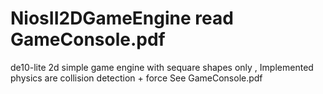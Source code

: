 # NiosII2DGameEngine  read GameConsole.pdf
de10-lite 2d simple game engine with sequare shapes only , Implemented physics are collision detection + force
See GameConsole.pdf
